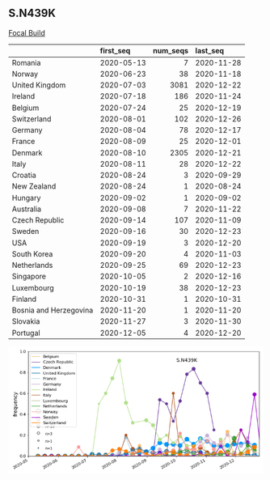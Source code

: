 

## S.N439K
[Focal Build](https://nextstrain.org/groups/neherlab/ncov/S.N439K?f_region=Europe)

|                        | first_seq   |   num_seqs | last_seq   |
|:-----------------------|:------------|-----------:|:-----------|
| Romania                | 2020-05-13  |          7 | 2020-11-28 |
| Norway                 | 2020-06-23  |         38 | 2020-11-18 |
| United Kingdom         | 2020-07-03  |       3081 | 2020-12-22 |
| Ireland                | 2020-07-18  |        186 | 2020-11-24 |
| Belgium                | 2020-07-24  |         25 | 2020-12-19 |
| Switzerland            | 2020-08-01  |        102 | 2020-12-26 |
| Germany                | 2020-08-04  |         78 | 2020-12-17 |
| France                 | 2020-08-09  |         25 | 2020-12-01 |
| Denmark                | 2020-08-10  |       2305 | 2020-12-21 |
| Italy                  | 2020-08-11  |         28 | 2020-12-22 |
| Croatia                | 2020-08-24  |          3 | 2020-09-29 |
| New Zealand            | 2020-08-24  |          1 | 2020-08-24 |
| Hungary                | 2020-09-02  |          1 | 2020-09-02 |
| Australia              | 2020-09-08  |          7 | 2020-11-22 |
| Czech Republic         | 2020-09-14  |        107 | 2020-11-09 |
| Sweden                 | 2020-09-16  |         30 | 2020-12-23 |
| USA                    | 2020-09-19  |          3 | 2020-12-20 |
| South Korea            | 2020-09-20  |          4 | 2020-11-03 |
| Netherlands            | 2020-09-25  |         69 | 2020-12-23 |
| Singapore              | 2020-10-05  |          2 | 2020-12-16 |
| Luxembourg             | 2020-10-19  |         38 | 2020-12-23 |
| Finland                | 2020-10-31  |          1 | 2020-10-31 |
| Bosnia and Herzegovina | 2020-11-20  |          1 | 2020-11-20 |
| Slovakia               | 2020-11-27  |          3 | 2020-11-30 |
| Portugal               | 2020-12-05  |          4 | 2020-12-20 |

![Overall trends S.N439K](/overall_trends_figures/overall_trends_S.N439K.png)